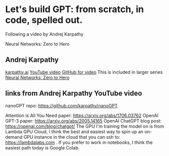 # Let's build GPT: from scratch, in code, spelled out.
Following a video by Andrej Karpathy 

Neural Networks: Zero to Hero

## Andrej Karpathy
[karpathy.ai](https://karpathy.ai)
[YouTube video](https://youtu.be/kCc8FmEb1nY?si=gUOF5-XK0EAIcP-b&t=491)
[GitHub for video](https://github.com/karpathy/ng-video-lecture)
This is included in larger series [Neural Networks: Zero to Hero](https://github.com/karpathy/nn-zero-to-hero/tree/master)

## links from Andrej Karpathy YouTube video
nanoGPT repo: https://github.com/karpathy/nanoGPT

Attention is All You Need paper: https://arxiv.org/abs/1706.03762
OpenAI GPT-3 paper: https://arxiv.org/abs/2005.14165 
OpenAI ChatGPT blog post: https://openai.com/blog/chatgpt/
The GPU I'm training the model on is from Lambda GPU Cloud, I think the best
and easiest way to spin up an on-demand GPU instance in the cloud that you can
ssh to: https://lambdalabs.com . If you prefer to work in notebooks, I think
the easiest path today is Google Colab.
